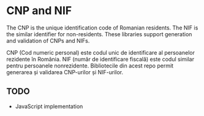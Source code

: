 # CNP and NIF
The CNP is the unique identification code of Romanian residents.
The NIF is the similar identifier for non-residents. These libraries
support generation and validation of CNPs and NIFs.

CNP (Cod numeric personal) este codul unic de identificare al persoanelor
rezidente în România. NIF (număr de identificare fiscală) este codul similar
pentru persoanele nonrezidente. Bibliotecile din acest repo permit generarea
și validarea CNP-urilor și NIF-urilor.

## TODO

* JavaScript implementation

